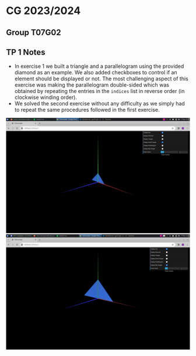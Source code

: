 # CG 2023/2024

## Group T07G02

## TP 1 Notes

- In exercise 1 we built a triangle and a parallelogram using the provided diamond as an example. We also added checkboxes to control if an element should be displayed or not. The most challenging aspect of this exercise was making the parallelogram double-sided which was obtained by repeating the entries in the `indices` list in reverse order (in clockwise winding order).
- We solved the second exercise without any difficulty as we simply had to repeat the same procedures followed in the first exercise. 

![Small triangle](screenshots/CG-t07g02-tp1-1a.png)
![Big triangle](screenshots/CG-t07g02-tp1-1b.png)
